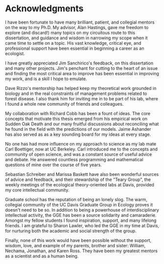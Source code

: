 # Acknowledgments

I have been fortunate to have many brilliant, patient, and collegial mentors on the way to my Ph.D. My advisor, Alan Hastings, gave me freedom to explore (and discard!) many topics on my circuitous route to this dissertation, and guidance and wisdom in narrowing my scope when it came time to settle on a topic. His vast knowledge, critical eye, and professional support have been essential in beginning a career as an ecologist.

I have greatly appreciated Jim Sanchirico's feedback, on this dissertation and many other projects. Jim's penchant for cutting to the heart of an issue and finding the most critical area to improve has been essential in improving my work, and is a skill I hope to emulate.

Dave Rizzo's mentorship has helped keep my theoretical work grounded in biology and in the real constraints of management problems related to forest disease.  I also thank him for inviting me in to be part of his lab, where I found a whole new community of friends and colleagues. 

My collaboration with Richard Cobb has been a fount of ideas.  The core concepts that motivate this thesis emerged from his empirical work on Sudden Oak Death and our many fruitful discussions about reconciling what he found in the field with the predictions of our models. Jaime Ashander has also served as as a key sounding board for my ideas at every stage.

No one has had more influence on my approach to science as my lab mate Carl Boettiger, now at UC Berkeley. Carl introduced me to the concepts and community of open science, and was a constant source of useful advice and debate. He answered countless programming and mathematical questions of mine over the course of five years.

Sebastian Schreiber and Marissa Baskett have also been wonderful sources of advice and feedback, and their stewardship of the "Teary Group", the weekly meetings of the ecological theory-oriented labs at Davis, provided my core intellectual community.

Graduate school has the reputation of being an lonely slog. The warm, collegial community of the UC Davis Graduate Group in Ecology proves it doesn't need to be so. In addition to being a powerhouse of interdisciplinary intellectual activity, the GGE has been a source solidarity and camaraderie. Amongst my fellow students I found inspiration, support, and many lifelong friends. I am grateful to Sharon Lawler, who led the GGE in my time at Davis, for nurturing both the academic and social strength of the group.

Finally, none of this work would have been possible without the support, wisdom, love, and example of my parents, brother and sister: William, Nechama, Jonathan, and Karen Ross.  They have been my greatest mentors as a scientist and as a human being.